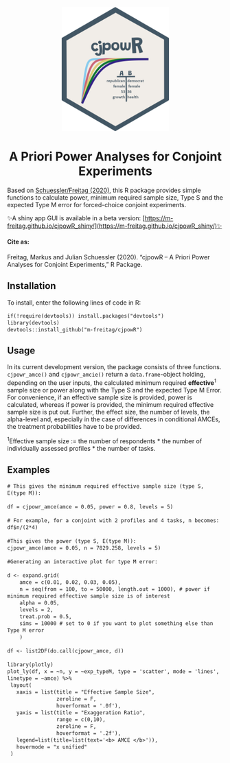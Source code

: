 <p align="center"><img src="cjpowR_hex.png" width="250"></p>

<h1 align="center">A Priori Power Analyses for Conjoint Experiments</h1>


Based on [Schuessler/Freitag (2020)](https://osf.io/preprints/socarxiv/9yuhp/), this R package provides simple
functions to calculate power, minimum required sample size, Type S and the expected Type M error for forced-choice conjoint experiments.

✨A shiny app GUI is available in a beta version: [https://m-freitag.github.io/cjpowR_shiny/](https://m-freitag.github.io/cjpowR_shiny/)✨


#### Cite as:

Freitag, Markus and Julian Schuessler (2020). “cjpowR – A Priori Power Analyses for Conjoint Experiments,” R Package. 

## Installation

To install, enter the following lines of code in R:

```{r}
if(!require(devtools)) install.packages("devtools")
library(devtools)
devtools::install_github("m-freitag/cjpowR")
```

## Usage

In its current development version, the package consists of three functions. `cjpowr_amce()` and `cjpowr_amcie()` return a `data.frame`-object holding, depending on the user inputs, the calculated minimum required **effective**<sup>1</sup> sample size or power along with the Type S and the expected Type M Error. 
For convenience, if an effective sample size is provided, power is calculated, whereas if power is provided, the minimum required effective sample size is put out. 
Further, the effect size, the number of levels, the alpha-level and, especially in the case of differences in conditional AMCEs, the treatment probabilities have to be provided.

<sup>1</sup>Effective sample size := the number of respondents * the number of individually assessed profiles * the number of tasks.

## Examples

```{r}
# This gives the minimum required effective sample size (type S, E(type M)):

df = cjpowr_amce(amce = 0.05, power = 0.8, levels = 5)

# For example, for a conjoint with 2 profiles and 4 tasks, n becomes:
df$n/(2*4)

#This gives the power (type S, E(type M)):
cjpowr_amce(amce = 0.05, n = 7829.258, levels = 5)

#Generating an interactive plot for type M error:

d <- expand.grid(
    amce = c(0.01, 0.02, 0.03, 0.05), 
    n = seq(from = 100, to = 50000, length.out = 1000), # power if minimum required effective sample size is of interest 
    alpha = 0.05, 
    levels = 2,
    treat.prob = 0.5,
    sims = 10000 # set to 0 if you want to plot something else than Type M error
    )

df <- list2DF(do.call(cjpowr_amce, d))

library(plotly)
plot_ly(df, x = ~n, y = ~exp_typeM, type = 'scatter', mode = 'lines', linetype = ~amce) %>%
 layout(
   xaxis = list(title = "Effective Sample Size",
                zeroline = F,
                hoverformat = '.0f'),
   yaxis = list(title = "Exaggeration Ratio",
                range = c(0,10),
                zeroline = F,
                hoverformat = '.2f'),
   legend=list(title=list(text='<b> AMCE </b>')),
   hovermode = "x unified"
 )
```

